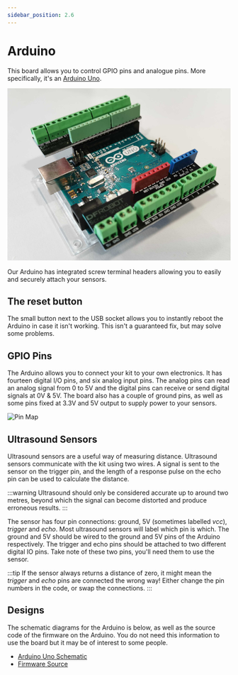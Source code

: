 ```yaml
---
sidebar_position: 2.6
---
```


# Arduino

This board allows you to control GPIO pins and analogue pins. More specifically, it's an [Arduino Uno](https://store.arduino.cc/arduino-uno-rev3).

![Arduino Uno](../assets/img/kit/arduino_headers.png)

Our Arduino has integrated screw terminal headers allowing you to easily and securely attach your sensors.

## The reset button

The small button next to the USB socket allows you to instantly reboot the Arduino in case it
isn't working. This isn't a guaranteed fix, but may solve some problems.

## GPIO Pins

The Arduino allows you to connect your kit to your own electronics. It has fourteen digital I/O pins, and six analog input pins. The analog pins can read an analog signal from 0 to 5V and the digital pins can receive or send digital signals at 0V & 5V. The board also has a couple of ground pins, as well as some pins fixed at 3.3V and 5V output to supply power to your sensors.

![Pin Map](../assets/img/kit/arduino_pinout.png)

## Ultrasound Sensors

Ultrasound sensors are a useful way of measuring distance. Ultrasound sensors communicate with the kit using two wires. A signal is sent to the sensor on the trigger pin, and the length of a response pulse on the echo pin can be used to calculate the distance.

:::warning
Ultrasound should only be considered accurate up to around two metres, beyond which the signal can become distorted and produce erroneous results.
:::

The sensor has four pin connections: ground, 5V (sometimes labelled
_vcc_), _trigger_ and _echo_. Most ultrasound sensors will label which
pin is which. The ground and 5V should be wired to the ground and 5V
pins of the Arduino respectively. The trigger and echo pins should be
attached to two different digital IO pins. Take note of these two pins,
you'll need them to use the sensor.

:::tip
If the sensor always returns a distance of zero, it might mean the _trigger_ and _echo_ pins are connected the wrong way! Either change the pin numbers in the code, or swap the connections.
:::

## Designs

The schematic diagrams for the Arduino is below, as
well as the source code of the firmware on the Arduino. You do not need
this information to use the board but it may be of interest to some
people.

-   [Arduino Uno Schematic](../assets/docs/arduino-schematic.pdf)
-   [Firmware Source](https://github.com/sourcebots/arduino-fw)
